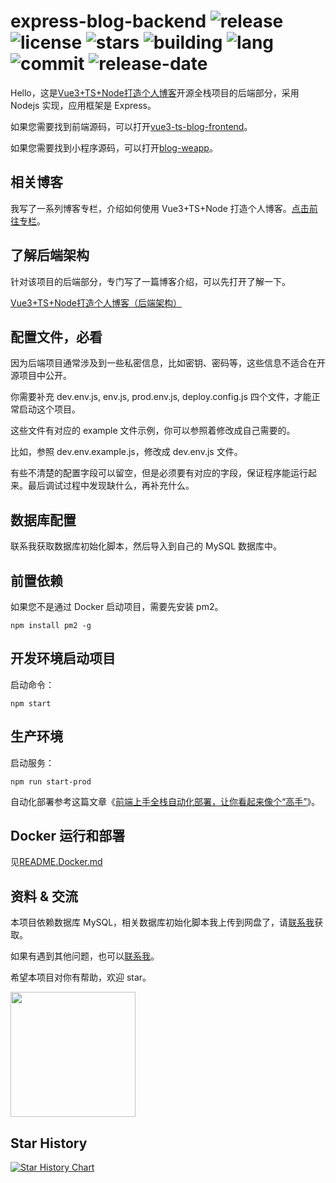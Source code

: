 # express-blog-backend ![release](https://img.shields.io/github/v/release/cumt-robin/express-blog-backend) ![license](https://img.shields.io/github/license/cumt-robin/express-blog-backend) ![stars](https://img.shields.io/github/stars/cumt-robin/express-blog-backend) ![building](https://img.shields.io/github/actions/workflow/status/cumt-robin/express-blog-backend/ci_cd.yml) ![lang](https://img.shields.io/github/languages/count/cumt-robin/express-blog-backend) ![commit](https://img.shields.io/github/last-commit/cumt-robin/express-blog-backend) ![release-date](https://img.shields.io/github/release-date/cumt-robin/express-blog-backend)

Hello，这是[Vue3+TS+Node打造个人博客](https://juejin.cn/column/7177402980180688952)开源全栈项目的后端部分，采用 Nodejs 实现，应用框架是 Express。

如果您需要找到前端源码，可以打开[vue3-ts-blog-frontend](https://github.com/cumt-robin/vue3-ts-blog-frontend)。

如果您需要找到小程序源码，可以打开[blog-weapp](https://github.com/cumt-robin/blog-weapp)。

## 相关博客

我写了一系列博客专栏，介绍如何使用 Vue3+TS+Node 打造个人博客。[点击前往专栏](https://juejin.cn/column/7177402980180688952)。

## 了解后端架构

针对该项目的后端部分，专门写了一篇博客介绍，可以先打开了解一下。

[Vue3+TS+Node打造个人博客（后端架构）](https://juejin.cn/post/7072903323128594462)

## 配置文件，必看

因为后端项目通常涉及到一些私密信息，比如密钥、密码等，这些信息不适合在开源项目中公开。

你需要补充 dev.env.js, env.js, prod.env.js, deploy.config.js 四个文件，才能正常启动这个项目。

这些文件有对应的 example 文件示例，你可以参照着修改成自己需要的。

比如，参照 dev.env.example.js，修改成 dev.env.js 文件。

有些不清楚的配置字段可以留空，但是必须要有对应的字段，保证程序能运行起来。最后调试过程中发现缺什么，再补充什么。

## 数据库配置

联系我获取数据库初始化脚本，然后导入到自己的 MySQL 数据库中。

## 前置依赖

如果您不是通过 Docker 启动项目，需要先安装 pm2。

```
npm install pm2 -g
```

## 开发环境启动项目

启动命令：

```
npm start
```

## 生产环境

启动服务：

```
npm run start-prod
```

自动化部署参考这篇文章《[前端上手全栈自动化部署，让你看起来像个“高手”](https://juejin.cn/post/7373488886461431860)》。

## Docker 运行和部署

见[README.Docker.md](./README.Docker.md)

## 资料 & 交流

本项目依赖数据库 MySQL，相关数据库初始化脚本我上传到网盘了，请[联系我](https://qncdn.wbjiang.cn/%E5%85%AC%E4%BC%97%E5%8F%B7/qrcode_new.jpg)获取。

如果有遇到其他问题，也可以[联系我](https://qncdn.wbjiang.cn/%E5%85%AC%E4%BC%97%E5%8F%B7/qrcode_new.jpg)。

希望本项目对你有帮助，欢迎 star。

<img src="https://qncdn.wbjiang.cn/%E5%85%AC%E4%BC%97%E5%8F%B7/qrcode_new.jpg" style="width:200px;height:200px" />

## Star History

[![Star History Chart](https://api.star-history.com/svg?repos=cumt-robin/express-blog-backend&type=Date)](https://star-history.com/#cumt-robin/express-blog-backend&Date)
